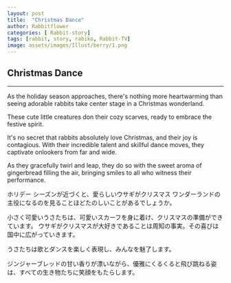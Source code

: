 ```yaml
---
layout: post
title:  "Christmas Dance"
author: Rabbitflower
categories: [ Rabbit-story]
tags: [rabbit, story, rabiko, Rabbit-TV]
image: assets/images/Illust/berry/1.png
---
```


## Christmas Dance  

---

As the holiday season approaches, there's nothing more heartwarming <!--more-->than seeing adorable rabbits take center stage in a Christmas wonderland.  
  
These cute little creatures don their cozy scarves, ready to embrace the festive spirit.  
  
It's no secret that rabbits absolutely love Christmas, and their joy is contagious. With their incredible talent and skillful dance moves, they captivate onlookers from far and wide.  
  
As they gracefully twirl and leap, they do so with the sweet aroma of gingerbread filling the air, bringing smiles to all who witness their performance.  
  
ホリデー シーズンが近づくと、愛らしいウサギがクリスマス ワンダーランドの主役になるのを見ることほどたのしいことがあるでしょうか。  

小さく可愛いうさたちは、可愛いスカーフを身に着け、クリスマスの準備ができています。 ウサギがクリスマスが大好きであることは周知の事実。その喜びは国中に広がっていきます。  

うさたちは歌とダンスを楽しく表現し、みんなを魅了します。  

ジンジャーブレッドの甘い香りが漂いながら、優雅にくるくると飛び跳ねる姿は、すべての生き物たちに笑顔をもたらします。  